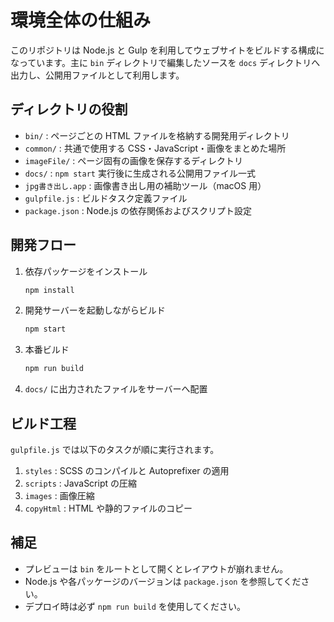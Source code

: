 # 環境全体の仕組み

このリポジトリは Node.js と Gulp を利用してウェブサイトをビルドする構成になっています。主に `bin` ディレクトリで編集したソースを `docs` ディレクトリへ出力し、公開用ファイルとして利用します。

## ディレクトリの役割
- `bin/` : ページごとの HTML ファイルを格納する開発用ディレクトリ
- `common/` : 共通で使用する CSS・JavaScript・画像をまとめた場所
- `imageFile/` : ページ固有の画像を保存するディレクトリ
- `docs/` : `npm start` 実行後に生成される公開用ファイル一式
- `jpg書き出し.app` : 画像書き出し用の補助ツール（macOS 用）
- `gulpfile.js` : ビルドタスク定義ファイル
- `package.json` : Node.js の依存関係およびスクリプト設定

## 開発フロー
1. 依存パッケージをインストール
   ```bash
   npm install
   ```
2. 開発サーバーを起動しながらビルド
   ```bash
   npm start
   ```
3. 本番ビルド
   ```bash
   npm run build
   ```
4. `docs/` に出力されたファイルをサーバーへ配置

## ビルド工程
`gulpfile.js` では以下のタスクが順に実行されます。
1. `styles` : SCSS のコンパイルと Autoprefixer の適用
2. `scripts` : JavaScript の圧縮
3. `images` : 画像圧縮
4. `copyHtml` : HTML や静的ファイルのコピー

## 補足
- プレビューは `bin` をルートとして開くとレイアウトが崩れません。
- Node.js や各パッケージのバージョンは `package.json` を参照してください。
- デプロイ時は必ず `npm run build` を使用してください。


